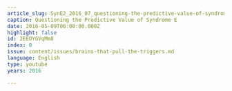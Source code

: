 ```yaml
---
article_slug: SynE2_2016_07_questioning-the-predictive-value-of-syndrome-e
caption: Questioning the Predictive Value of Syndrome E
date: 2016-05-09T06:00:00.000Z
highlight: false
id: 2EEOYGVqMm8
index: 0
issue: content/issues/brains-that-pull-the-triggers.md
language: English
type: youtube
years: 2016

---
```

